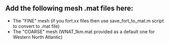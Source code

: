 ## Add the following mesh .mat files here:
- The "FINE" mesh (if you fort.xx files then use save_fort_to_mat.m script to convert to .mat file)
- The "COARSE" mesh (WNAT_1km.mat provided as a default one for Western North Atlantic)

